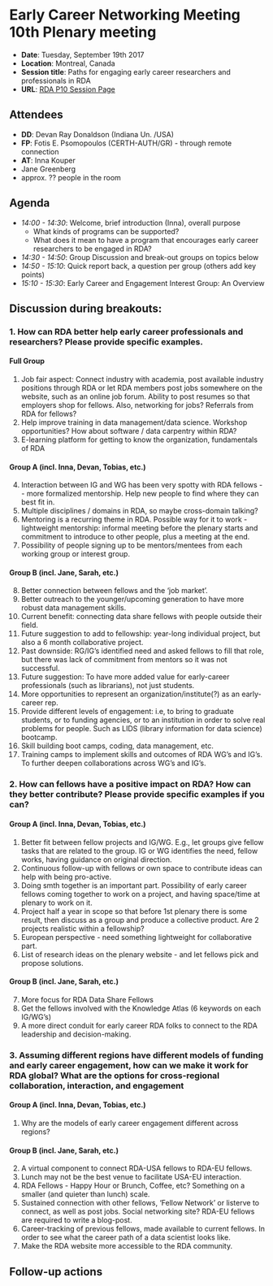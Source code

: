 # Early Career Networking Meeting 10th Plenary meeting

- **Date**: Tuesday, September 19th 2017
- **Location**: Montreal, Canada
- **Session title**: Paths for engaging early career researchers and professionals in RDA
- **URL**: [RDA P10 Session Page](https://www.rd-alliance.org/engaging-early-career-researchers-and-professionals-rda-rda-10th-plenary-bof-meeting)

## Attendees
- **DD**: Devan Ray Donaldson (Indiana Un. /USA)
- **FP**: Fotis E. Psomopoulos (CERTH-AUTH/GR) - through remote connection
- **AT**: Inna Kouper
- Jane Greenberg
- approx. ?? people in the room

## Agenda

- _14:00 - 14:30_: Welcome, brief introduction (Inna), overall purpose
  - What kinds of programs can be supported?
  - What does it mean to have a program that encourages early career researchers to be engaged in RDA?
- _14:30 - 14:50_: Group Discussion and break-out groups on topics below
- _14:50 - 15:10_: Quick report back, a question per group (others add key points)
- _15:10 - 15:30_: Early Career and Engagement Interest Group: An Overview


## Discussion during breakouts:


### 1. How can RDA better help early career professionals and researchers? Please provide specific examples.

#### Full Group
1. Job fair aspect: Connect industry with academia, post available industry positions through RDA or let RDA members post jobs somewhere on the website, such as an online job forum. Ability to post resumes so that employers shop for fellows. Also, networking for jobs? Referrals from RDA for fellows?
2. Help improve training in data management/data science. Workshop opportunities? How about software / data carpentry within RDA?
3. E-learning platform for getting to know the organization, fundamentals of RDA

#### Group A (incl. Inna, Devan, Tobias, etc.)
4. Interaction between IG and WG has been very spotty with RDA fellows -- more formalized mentorship. Help new people to find where they can best fit in.
5. Multiple disciplines / domains in RDA, so maybe cross-domain talking?
6. Mentoring is a recurring theme in RDA. Possible way for it to work - lightweight mentorship:  informal meeting before the plenary starts and commitment to introduce to other people, plus a meeting at the end.
7. Possibility of people signing up to be mentors/mentees from each working group or interest group.

#### Group B (incl. Jane, Sarah, etc.)
8. Better connection between fellows and the ‘job market’.
9. Better outreach to the younger/upcoming generation to have more robust data management skills.
10. Current benefit: connecting data share fellows with people outside their field.
11. Future suggestion to add to fellowship: year-long individual project, but also a 6 month collaborative project.
12. Past downside: RG/IG’s identified need and asked fellows to fill that role, but there was lack of commitment from mentors so it was not successful.
13. Future suggestion: To have more added value for early-career professionals (such as librarians), not just students.
14. More opportunities to represent an organization/institute(?) as an early-career rep.
15. Provide different levels of engagement: i.e, to bring to graduate students, or to funding agencies, or to an institution in order to solve real problems for people.  Such as LIDS (library information for data science) bootcamp.
16. Skill building boot camps, coding, data management, etc.
17. Training camps to implement skills and outcomes of RDA WG’s and IG’s. To further deepen collaborations across WG’s and IG’s.

### 2. How can fellows have a positive impact on RDA?  How can they better contribute? Please provide specific examples if you can?

#### Group A (incl. Inna, Devan, Tobias, etc.)
1. Better fit between fellow projects and IG/WG. E.g., let groups give fellow tasks that are related to the group. IG or WG identifies the need, fellow works, having guidance on original direction.
2. Continuous follow-up with fellows or own space to contribute ideas can help with being pro-active.
3. Doing smth together is an important part. Possibility of early career fellows coming together to work on a project, and having space/time at plenary to work on it.
4. Project half a year in scope so that before 1st plenary there is some result, then discuss as a group and produce a collective product. Are 2 projects realistic within a fellowship?
5. European perspective - need something lightweight for collaborative part.
6. List of research ideas on the plenary website - and let fellows pick and propose solutions.

#### Group B (incl. Jane, Sarah, etc.)
7. More focus for RDA Data Share Fellows
8. Get the fellows involved with the Knowledge Atlas (6 keywords on each IG/WG’s)
9. A more direct conduit for early career RDA folks to connect to the RDA leadership and decision-making.


### 3. Assuming different regions have different models of funding and early career engagement, how can we make it work for RDA global? What are the options for cross-regional collaboration, interaction, and engagement

#### Group A (incl. Inna, Devan, Tobias, etc.)
1. Why are the models of early career engagement different across regions?

#### Group B (incl. Jane, Sarah, etc.)
2. A virtual component to connect RDA-USA fellows to RDA-EU fellows.
3. Lunch may not be the best venue to facilitate USA-EU interaction.
4. RDA Fellows - Happy Hour or Brunch, Coffee, etc?  Something on a smaller (and quieter than lunch) scale.
5. Sustained connection with other fellows, ‘Fellow Network’ or listerve to connect, as well as post jobs.  Social networking site?  RDA-EU fellows are required to write a blog-post.
6. Career-tracking of previous fellows, made available to current fellows.  In order to see what the career path of a data scientist looks like.
7. Make the RDA website more accessible to the RDA community.

## Follow-up actions

